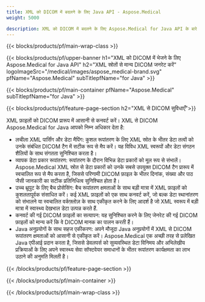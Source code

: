 ```yaml
---
title: XML को DICOM में बदलने के लिए Java API - Aspose.Medical
weight: 5000

description: XML को DICOM में बदलने के लिए Aspose.Medical for Java API के बारे में जानकारी
---
```


{{< blocks/products/pf/main-wrap-class >}}

{{< blocks/products/pf/upper-banner h1="XML को DICOM में भेजने के लिए Aspose.Medical for Java API" h2="XML स्रोतों से मान्य DICOM जनरेट करें" logoImageSrc="/medical/images/aspose_medical-brand.svg" pfName="Aspose.Medical" subTitlepfName="for Java" >}}

{{< blocks/products/pf/main-container pfName="Aspose.Medical" subTitlepfName="for Java" >}}

{{< blocks/products/pf/feature-page-section h2="XML से DICOM सुविधाएँ">}}

<p>XML फ़ाइलों को DICOM प्रारूप में आसानी से कनवर्ट करें। XML से DICOM Aspose.Medical for Java आपको निम्न अधिकार देता है:</p>

<ul>
<li>लचीला XML पार्सिंग और डेटा मैपिंग: कुशल रूपांतरण के लिए XML स्रोत के भीतर डेटा तत्वों को उनके संबंधित DICOM टैग में सटीक रूप से मैप करें। यह विविध XML स्वरूपों और डेटा संगठन शैलियों के साथ संगतता सुनिश्चित करता है।</li>
<li>व्यापक डेटा प्रकार रूपांतरण: रूपांतरण के दौरान विभिन्न डेटा प्रकारों को मूल रूप से संभालें। Aspose.Medical XML स्रोत से डेटा प्रकारों को उनके सबसे उपयुक्त DICOM टैग प्रारूप में स्वचालित रूप से मैप करता है, जिससे परिणामी DICOM फ़ाइल के भीतर दिनांक, संख्या और पाठ जैसी जानकारी का सटीक प्रतिनिधित्व सुनिश्चित होता है।</li>
<li>उच्च थ्रूपुट के लिए बैच प्रोसेसिंग: बैच रूपांतरण क्षमताओं के साथ बड़ी मात्रा में XML फ़ाइलों को कुशलतापूर्वक संसाधित करें। कई XML फ़ाइलों को एक साथ कनवर्ट करें, जो बल्क डेटा स्थानांतरण को संभालने या स्वचालित वर्कफ़्लोज़ के साथ एकीकृत करने के लिए आदर्श है जो XML स्वरूप में बड़ी मात्रा में स्वास्थ्य देखभाल डेटा उत्पन्न करते हैं.</li>
<li>कनवर्ट की गई DICOM फ़ाइलों का सत्यापन: यह सुनिश्चित करने के लिए जेनरेट की गई DICOM फ़ाइलों को मान्य करें कि वे DICOM मानक का पालन करती हैं।</li>
<li>Java अनुप्रयोगों के साथ सहज एकीकरण: अपने मौजूदा Java अनुप्रयोगों में XML से DICOM रूपांतरण क्षमताओं को आसानी से एकीकृत करें। Aspose.Medical एक अच्छी तरह से प्रलेखित Java एपीआई प्रदान करता है, जिससे डेवलपर्स को सुव्यवस्थित डेटा विनिमय और अभिलेखीय प्रक्रियाओं के लिए अपने स्वास्थ्य सेवा सॉफ्टवेयर समाधानों के भीतर रूपांतरण कार्यक्षमता का लाभ उठाने की अनुमति मिलती है।</li>
</ul>

{{< /blocks/products/pf/feature-page-section >}}

{{< /blocks/products/pf/main-container >}}

{{< /blocks/products/pf/main-wrap-class >}}